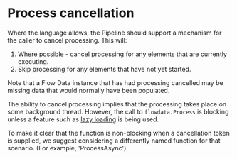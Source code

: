 # Process cancellation

Where the language allows, the Pipeline should support a mechanism for the
caller to cancel processing. This will:

1. Where possible - cancel processing for any elements that are currently executing.
2. Skip processing for any elements that have not yet started.

Note that a Flow Data instance that has had processing cancelled may be
missing data that would normally have been populated.

The ability to cancel processing implies that the processing takes place
on some background thread. However, the call to `flowdata.Process` is blocking
unless a feature such as [lazy loading](lazy-loading.md) is being used.

To make it clear that the function is non-blocking when a cancellation token
is supplied, we suggest considering a differently named function for that scenario.
(For example, 'ProcessAsync').
